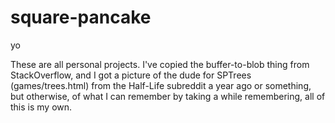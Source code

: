 # square-pancake

yo

These are all personal projects. I've copied the buffer-to-blob thing from StackOverflow, and I got a picture of the dude for SPTrees (games/trees.html) from the Half-Life subreddit a year ago or something, but otherwise, of what I can remember by taking a while remembering, all of this is my own.
